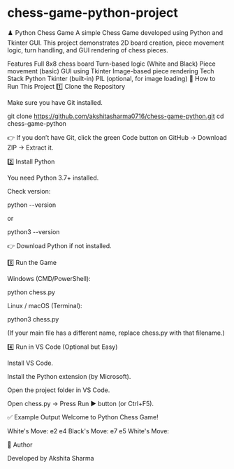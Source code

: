 # chess-game-python-project

♟️ Python Chess Game
A simple Chess Game developed using Python and Tkinter GUI. This project demonstrates 2D board creation, piece movement logic, turn handling, and GUI rendering of chess pieces.

Features
Full 8x8 chess board
Turn-based logic (White and Black)
Piece movement (basic)
GUI using Tkinter
Image-based piece rendering
Tech Stack
Python
Tkinter (built-in)
PIL (optional, for image loading)
🚀 How to Run This Project 1️⃣ Clone the Repository

Make sure you have Git installed.

git clone https://github.com/akshitasharma0716/chess-game-python.git cd chess-game-python

👉 If you don’t have Git, click the green Code button on GitHub → Download ZIP → Extract it.

2️⃣ Install Python

You need Python 3.7+ installed.

Check version:

python --version

or

python3 --version

👉 Download Python if not installed.

3️⃣ Run the Game

Windows (CMD/PowerShell):

python chess.py

Linux / macOS (Terminal):

python3 chess.py

(If your main file has a different name, replace chess.py with that filename.)

4️⃣ Run in VS Code (Optional but Easy)

Install VS Code.

Install the Python extension (by Microsoft).

Open the project folder in VS Code.

Open chess.py → Press Run ▶ button (or Ctrl+F5).

✅ Example Output Welcome to Python Chess Game!

White's Move: e2 e4 Black's Move: e7 e5 White's Move:

📌 Author

Developed by Akshita Sharma

